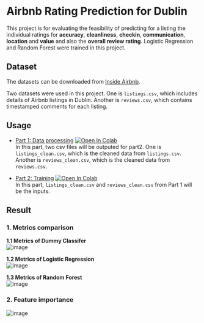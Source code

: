 # Airbnb Rating Prediction for Dublin


This project is for evaluating the feasibility of predicting for a listing the individual ratings for **accuracy**, **cleanliness**, **checkin**, **communication**, **location** and **value** and also
the **overall review rating**. Logistic Regression and Random Forest were trained in this project.


## Dataset
The datasets can be downloaded from [Inside Airbnb](http://insideairbnb.com/get-the-data/).  

Two datasets were used in this project. One is `listings.csv`, which includes details of Airbnb listings in Dublin. Another is `reviews.csv`, which contains timestamped comments for each listing.



## Usage

* [Part 1: Data processing](https://github.com/Imokfine/ML-DM_Projects/blob/main/Airbnb_Rating_Prediction/ML_Final_Part1.ipynb) [![Open In Colab](https://colab.research.google.com/assets/colab-badge.svg)](https://colab.research.google.com/drive/1AJKaAVyxCjaplbP2fLadID_yrs2Na_MU?authuser=2)  
In this part, two csv files will be outputed for part2. One is `listings_clean.csv`, which is the cleaned data from `listings.csv`. Another is `reviews_clean.csv`, which is the cleaned data from `reviews.csv`.

* [Part 2: Training](https://github.com/Imokfine/ML-DM_Projects/blob/main/Airbnb_Rating_Prediction/ML_Final_Part2.ipynb) [![Open In Colab](https://colab.research.google.com/assets/colab-badge.svg)](https://colab.research.google.com/drive/1onG5P9Ki9smGZlU7e6zkbwII4bJXMyz6?authuser=2)   
In this part, `listings_clean.csv` and `reviews_clean.csv` from Part 1 will be the inputs.

## Result
### 1. Metrics comparison
**1.1 Metrics of Dummy Classifer**  
![image](https://user-images.githubusercontent.com/98553439/232233247-82e1f830-f2c5-4bc4-a19c-34183e46214b.png)

**1.2 Metrics of Logistic Regression**  
![image](https://user-images.githubusercontent.com/98553439/232233263-63ee1ed8-c440-4ce4-9bdb-2ab5805517e0.png)

**1.3 Metrics of Random Forest**  
![image](https://user-images.githubusercontent.com/98553439/232233277-aa74bbc1-8ce0-49cf-84fb-fb69e011591d.png)

### 2. Feature importance  
![image](https://user-images.githubusercontent.com/98553439/232233410-27c2f9ee-a998-45e7-b8c6-812c7bac3dbd.png)


